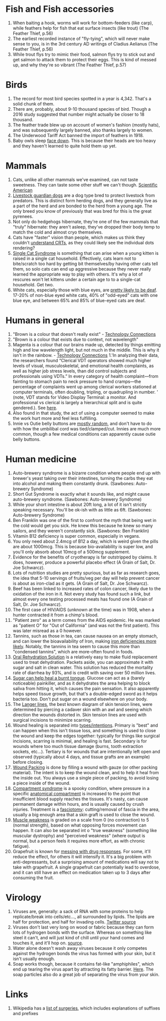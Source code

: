 # Fish and Fish accessories
1. When baiting a hook, worms will work for bottom-feeders (like carp), while feathers help for fish that eat surface insects (like trout) (The Feather Thief, p.56)
1. The earliest recorded instance of "fly-tying", which will never make sense to you, is in the 3rd century AD writings of Cladius Aelianus (The Feather Thief, p.56)
1. While trout flys try to mimic their food, salmon flys try to stick out and get salmon to attack them to protect their eggs. This is kind of messed up, and why they're so vibrant (The Feather Thief, p.57)

# Birds
1. The record for most bird species spotted in a year is 4,342. That's a solid chunk of them.
1. There are, probably, about 9-10 thousand species of bird. Though a 2016 study suggested that number might actually be closer to 18 thousand.
1. The feather trade blew up on account of women's fashion (mostly hats), and was subsequently largely banned, also thanks largely to women.
1. The Underwood Tariff Act banned the import of feathers in 1918.
1. Baby owls sleep [face down](https://twitter.com/roook/status/1494691070571069441?s=21). This is because their heads are too heavy and they haven't learned to quite hold them up yet.

# Mammals
1. Cats, unlike all other mammals we've examined, can not taste sweetness. They can taste some other stuff we can't though. [Scientific American](https://www.scientificamerican.com/article/strange-but-true-cats-cannot-taste-sweets/)
1. [Livestock guardian dogs](https://en.wikipedia.org/wiki/Livestock_guardian_dog) are a dog type bred to protect livestock from predators. This is distinct form herding dogs, and they generally live as a part of the herd and are bonded to the herd from a young age. The only breed you know of previously that was bred for this is the great pyrenees.
1. Not only do hedgehogs hibernate, they're one of the few mammals that "truly" hibernate: they aren't asleep, they've dropped their body temp to match the cold and almost cryo themselves.
1. Cats have "faster" vision than people, which makes us think they couldn't [understand CRTs](https://catbeep.com/can-cats-see-tv/), as they could likely see the individual dots rendering?
1. [Single Cat Syndrome](https://www.seattleareafelinerescue.org/single-kitten-syndrome/) is something that can arise when a young kitten is raised in a single cat household. Effectively, cats learn not to bite/scratch too hard by getting bit themselves/by having other cats tell them, so solo cats can end up aggressive because they never really learned the appropriate way to play with others. It's why a lot of rescures won't let kittens under a certain age to to a single-cat household. Get two.
1. White cats, especially those with blue eyes, are [pretty likely to be deaf](https://en.wikipedia.org/wiki/Congenital_sensorineural_deafness_in_cats). 17-20% of non-blue eyed white cats, 40% of "odd-eyed" cats with one blue eye, and between 65% and 85% of blue-eyed cats are deaf.

# Humans in general
1. "Brown is a colour that doesn't really exist" - [Technology Connections](https://www.youtube.com/watch?v=wh4aWZRtTwU&feature=youtu.be)
1. "Brown is a colour that exists due to context, not wavelength"
1. Magenta is a colour that our brains made up, detected by things emitting high and low wavelength light, but not much in the middle. This is why it isn't in the rainbow. - [Technology Connections](https://www.youtube.com/watch?v=wh4aWZRtTwU&feature=youtu.be)
1.'In analyzing their data, the researchers found “Clerical VDT operators showed much higher levels of visual, musculoskeletal, and emotional health complaints, as well as higher job stress levels, than did control subjects and professionals using VDTs.” In every category of health complaint—from fainting to stomach pain to neck pressure to hand cramps—the percentage of complaints went up among clerical workers stationed at computer terminals, often doubling, tripling, or quadrupling in number. ' (note, VDT stands for Video Display Terminal: a monitor. And professional vs clerical is largely a hierarchical split and is quite gendered.). See [here](https://www.vice.com/en/article/y3dda7/how-the-personal-computer-broke-the-human-body).
1. Also found in that study, the act of using a computer seemed to make the work hurt more and feel less fulfilling.
1. Innie vs Outie belly buttons are [mostly random](https://www.healthline.com/health/what-causes-an-innie-or-outie-belly-button), and don't have to do with how the umbilibal cord was tied/clamped/cut. Innies are much more common, though a few medical conditions can apparently cause outie belly buttons.

# Human medicine
1. Auto-brewery syndrome is a bizarre condition where people end up with brewer's yeast taking over their intestines, turning the carbs they eat into alcohol and making them constantly drunk. (Sawbones: Auto-brewery Syndrome)
1. Short Gut Syndrome is exactly what it sounds like, and might cause auto-brewery syndrome.  (Sawbones: Auto-brewery Syndrome)
1. While your short intestine is about 20ft long, a lot of it isn't strictly speaking necessary. You'll be ok-ish with as little as 6ft. (Sawbones: Auto-brewery Syndrome)
1. Ben Franklin was one of the first to confront the myth that being wet in the cold would get you sick. He knew this because he knew so many sailors, and they weren't constantly sick. (Sawbones: Ben Franklin)
1. Vitamin B12 deficiency is super common, especially in vegans.
1. You only need about 2.4mcg of B12 a day, which is weird given the pills are about 1000mcg. This is because bio-availability is super low, and you'll only absorb about 10mcg of a 500mcg supplement.
1. Evidence for the benefits of cryotherapy is far outstripped by claims. It does, however, produce a powerful placebo effect (A Grain of Salt, Dr. Joe Schwarcz).
1. Lots of nutrition studies are pretty spurious, but as far as research goes, the idea that 5-10 servings of fruits/veg per day will help prevent cancer is about as iron-clad as it gets. (A Grain of Salt, Dr. Joe Schwarcz).
1. Beef has been linked to increased rates of colon cancer, likely due to the oxidation of the iron in it. Not every study has found such a link, but almost every one testing processed meats has found one (A Grain of Salt, Dr. Joe Schwarcz).
1. The first case of HIV/AIDS (unknown at the time) was in 1908, when a hunter contracted it from a chimp's blood.
1. "Patient zero" as a term comes from the AIDS epidemic. He was marked as "patient O" for "Out of California" (and was not the first patient). This was later misread as a 0 however.
1. Tannins, such as those in tea, can cause nausea on an empty stomach, and can lower the bioavailability of Iron, making [iron deficiencies more likely](https://pubmed.ncbi.nlm.nih.gov/29955693/). Notably, the tannins in tea seem to cause this more than "condensed tannins", which are more-often found in foods.
1. [Oral Rehydration Solution](https://en.wikipedia.org/wiki/Oral_rehydration_therapy) is a relatively easy to make fluid replacement used to treat dehydration. Packets aside, you can approximate it with sugar and salt in clean water. This solution has reduced the mortality rate of diarrhea by 93%, and is credit with saving over 50 million lives.
1. [Sugar can help heal a burnt tongue](https://www.reddit.com/r/explainlikeimfive/comments/qkzk2k/eli5_why_does_sugar_help_to_heal_a_burned_tongue/). Glucose can act as a (barely noticeable) painkiller, and as it dehydrates the area helping to block saliva from hitting it, which causes the pain sensation. It also apparently helps speed tissue growth, but that's a double-edged sword as it helps bacteria too. Don't put sugar on a wound elsewhere on your body.
1. The [Langer lines](https://dermnetnz.org/topics/skin-tension-lines), the best known diagram of skin tension lines, were determined by piercing a cadaver skin with an awl and seeing which direction the wounds distorted in. Skin tension lines are used with surgical incisions to minimize scarring.
1. Wound healing is separated into [types/intentions](https://en.wikipedia.org/wiki/Wound_healing#Types). Primary is "best" and can happen when this isn't tissue loss, and something is used to close the wound and keep the edges together: typically for things like surgical incisions, scarring is minimal, and healing is fast. Secondary is for wounds where too much tissue damage (burns, tooth extraction sockets, etc...). Tertiary is for wounds that are intentionally left open and observed (typically about 4 days, and tissue grafts are an example) before closing.
1. [Wound Packing](https://myhealth.alberta.ca/health/AfterCareInformation/pages/conditions.aspx?hwid=acg8538) is done by filling a wound with gauze (or other packing material). The intent is to keep the wound clean, and to help it heal from the inside out. You always use a single piece of packing, to avoid losing a piece inside of the wound.
1. [Compartment syndrome](https://en.wikipedia.org/wiki/Compartment_syndrome) is a spooky condition, where pressure in a specific [anatomical compartment](https://en.wikipedia.org/wiki/Fascial_compartment) is increased to the point that insufficient blood supply reaches the tissues. It's nasty, can cause permanent damage within hours, and is usually caused by crush injuries. Treatment is a [fasciotomy](https://en.wikipedia.org/wiki/Fasciotomy): cutting/removal of fascia in the area, usually a big enough area that a skin graft is used to close the wound.
1. [Muscle weakness](https://en.wikipedia.org/wiki/Muscle_weakness) is graded on a scale from 0 (no contraction) to 5 (normal strength), based on what opposing forces movement can happen. It can also be separated int o "true weakness" (something like muscular dystrophy) and "perceived weakness" (where output is normal, but a person feels it requires more effort, as with chronic fatigue).
1. Grapefruit is known for [messing with drug responses](https://en.wikipedia.org/wiki/Grapefruit%E2%80%93drug_interactions). For some, it'll reduce the effect, for others it will intensify it. It's a big problem with anti-depressants, but a surprising amount of medications will say not to take with grapefruit. A single grapefruit can potentially lead to overdose, and it can still have an effect on medication taken up to 3 days after consuming the fruit.

# Virology
1. Viruses are, generally: a sack of RNA with some proteins to help replicate/break into cells/etc..., all surrounded by lipids. The lipids are half for protection, and half for invading cells. [Twitter source](https://twitter.com/PalliThordarson/status/1236549318439387137)
1. Viruses don't last very long on wood or fabric because they can form lots of hydrogen bonds with the surface. Whereas on something like steel it can't, and will just kind of chill until your hand comes and touches it, and it'll hop on. [source](https://twitter.com/PalliThordarson/status/1236549338320343040).
1. Water alone doesn't wash away viruses because it only competes against the hydrogen bonds the virus has formed with your skin, but it isn't usually enough.
1. Soap works though, because it contains fat-like "amphiphiles", which end up tearing the virus apart by attracting its fatty barrier. [Here](https://twitter.com/PalliThordarson/status/1236553248862957569). The soap particles also do a great job of separating the virus from your skin.


# Links
1. Wikipedia has a [list of surgeries](https://en.wikipedia.org/wiki/List_of_surgical_procedures), which includes explanations of suffixes and prefixes

